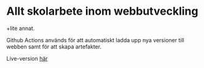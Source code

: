 # Allt skolarbete inom webbutveckling
+lite annat.

Github Actions används för att automatiskt ladda upp nya versioner till webben samt för att skapa artefakter.

Live-version [här](https://web.dgren.dev)
